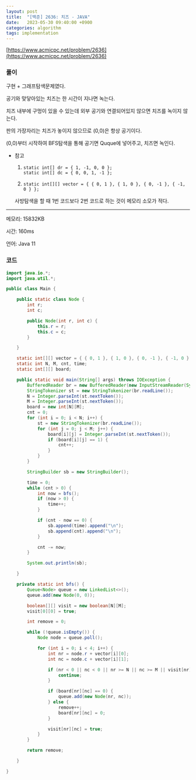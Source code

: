 ```yaml
---
layout: post
title:  "[백준] 2636: 치즈 - JAVA"
date:   2023-05-30 09:40:00 +0900
categories: algorithm
tags: implementation
---
```


[https://www.acmicpc.net/problem/2636](https://www.acmicpc.net/problem/2636)

### 풀이

구현 + 그래프탐색문제였다.

공기와 맞닿아있는 치즈는 한 시간이 지나면 녹는다.

치즈 내부에 구멍이 있을 수 있는데 외부 공기와 연결되어있지 않으면 치즈를 녹이지 않는다.

판의 가장자리는 치즈가 놓이지 않으므로 (0,0)은 항상 공기이다.

(0,0)부터 시작하여 BFS탐색을 통해 공기면 Quque에 넣어주고, 치즈면 녹인다.


- 참고

    1.
        ```
        static int[] dr = { 1, -1, 0, 0 };
        static int[] dc = { 0, 0, 1, -1 };
        ```

    2.
        ```
        static int[][] vector = { { 0, 1 }, { 1, 0 }, { 0, -1 }, { -1, 0 } };
        ```

    사방탐색을 할 때 1번 코드보다 2번 코드로 하는 것이 메모리 소모가 적다.


---

메모리: 15832KB

시간: 160ms

언어: Java 11

### 코드
```java
import java.io.*;
import java.util.*;

public class Main {

    public static class Node {
        int r;
        int c;

        public Node(int r, int c) {
            this.r = r;
            this.c = c;
        }

    }

    static int[][] vector = { { 0, 1 }, { 1, 0 }, { 0, -1 }, { -1, 0 } };
    static int N, M, cnt, time;
    static int[][] board;

    public static void main(String[] args) throws IOException {
        BufferedReader br = new BufferedReader(new InputStreamReader(System.in));
        StringTokenizer st = new StringTokenizer(br.readLine());
        N = Integer.parseInt(st.nextToken());
        M = Integer.parseInt(st.nextToken());
        board = new int[N][M];
        cnt = 0;
        for (int i = 0; i < N; i++) {
            st = new StringTokenizer(br.readLine());
            for (int j = 0; j < M; j++) {
                board[i][j] = Integer.parseInt(st.nextToken());
                if (board[i][j] == 1) {
                    cnt++;
                }
            }
        }

        StringBuilder sb = new StringBuilder();

        time = 0;
        while (cnt > 0) {
            int now = bfs();
            if (now > 0) {
                time++;
            }

            if (cnt - now == 0) {
                sb.append(time).append("\n");
                sb.append(cnt).append("\n");
            }

            cnt -= now;
        }

        System.out.println(sb);

    }

    private static int bfs() {
        Queue<Node> queue = new LinkedList<>();
        queue.add(new Node(0, 0));

        boolean[][] visit = new boolean[N][M];
        visit[0][0] = true;

        int remove = 0;

        while (!queue.isEmpty()) {
            Node node = queue.poll();

            for (int i = 0; i < 4; i++) {
                int nr = node.r + vector[i][0];
                int nc = node.c + vector[i][1];

                if (nr < 0 || nc < 0 || nr >= N || nc >= M || visit[nr][nc]) {
                    continue;
                }

                if (board[nr][nc] == 0) {
                    queue.add(new Node(nr, nc));
                } else {
                    remove++;
                    board[nr][nc] = 0;
                }

                visit[nr][nc] = true;
            }
        }

        return remove;

    }

}
```
